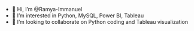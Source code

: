 - 👋 Hi, I’m @Ramya-Immanuel
- 👀 I’m interested in Python, MySQL, Power BI, Tableau
- 💞️ I’m looking to collaborate on Python coding and Tableau visualization


<!---
Ramya-Immanuel/Ramya-Immanuel is a ✨ special ✨ repository because its `README.md` (this file) appears on your GitHub profile.
You can click the Preview link to take a look at your changes.
--->
